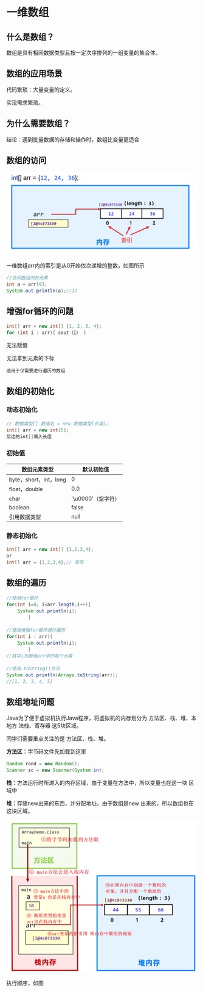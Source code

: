 # 一维数组

## 什么是数组？

数组是具有相同数据类型且按一定次序排列的一组变量的集合体。

## 数组的应用场景

代码繁琐：大量变量的定义。

实现需求繁琐。

## 为什么需要数组？

结论：遇到批量数据的存储和操作时，数组比变量更适合


## 数组的访问
![img.png](img.png)

一维数组arr内的索引是从0开始依次递增的整数，如图所示

```java
//访问数组内的元素
int a = arr[0];
System.out.println(a);//12
```





## 增强for循环的问题

```java
int[] arr = new int[] {1, 2, 3, 4};
for (int i : arr){ sout（i） }
```

无法赋值

无法拿到元素的下标

`适用于仅需要进行遍历的数组`


## 数组的初始化

### 动态初始化

```java
// 数据类型[] 数组名 = new 数据类型[长度];
int[] arr = new int[5];
后边的int[]填入长度
```
### 初始值

| 数组元素类型           | 默认初始值         |
| ---------------------- | ------------------ |
| byte，short，int，long | 0                  |
| float，double          | 0.0                |
| char                   | '\u0000'（空字符） |
| boolean                | false              |
| 引用数据类型           | null               |

 
### 静态初始化

```java
int[] arr = new int[] {1,2,3,4};
or
int[] arr = {1,2,3,4};// 简写
```


## 数组的遍历

```java
//使用for循环
for(int i=0; i<arr.length;i++){
    System.out.println(i);
        }

//使用增强for循环进行遍历
for(int i : arr){
    System.out.println(i);
        }
//其中i为数组arr中的每个元素

//使用.toString()方法
System.out.println(Arrays.toString(arr));
//[1, 2, 3, 4, 5]


```
## 数组地址问题

Java为了便于虚拟机执行Java程序，将虚拟机的内存划分为 方法区、栈、堆、本地方
法栈、寄存器 这5块区域。

同学们需要重点关注的是 方法区、栈、堆。

**方法区**：字节码文件先加载到这里

```java
Random rand = new Random();
Scanner sc = new Scanner(System.in);
```

**栈**：方法运行时所进入的内存区域，由于变量在方法中，所以变量也在这一块
区域中

**堆**：存储new出来的东西，并分配地址。由于数组是new 出来的，所以数组也在
这块区域。

![img_1.png](img_1.png)

执行顺序，如图


























